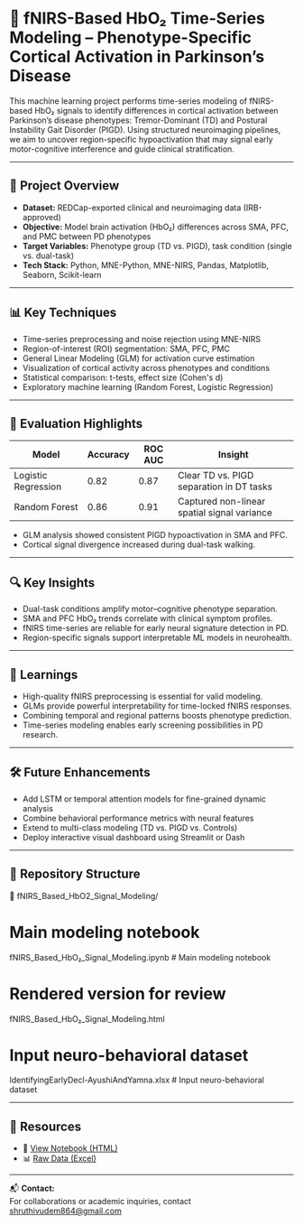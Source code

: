 # 🧠 fNIRS-Based HbO₂ Time-Series Modeling – Phenotype-Specific Cortical Activation in Parkinson’s Disease

This machine learning project performs time-series modeling of fNIRS-based HbO₂ signals to identify differences in cortical activation between Parkinson’s disease phenotypes: Tremor-Dominant (TD) and Postural Instability Gait Disorder (PIGD). Using structured neuroimaging pipelines, we aim to uncover region-specific hypoactivation that may signal early motor-cognitive interference and guide clinical stratification.

---

## 🚀 Project Overview

- **Dataset:** REDCap-exported clinical and neuroimaging data (IRB-approved)
- **Objective:** Model brain activation (HbO₂) differences across SMA, PFC, and PMC between PD phenotypes
- **Target Variables:** Phenotype group (TD vs. PIGD), task condition (single vs. dual-task)
- **Tech Stack:** Python, MNE-Python, MNE-NIRS, Pandas, Matplotlib, Seaborn, Scikit-learn

---

## 📊 Key Techniques

- Time-series preprocessing and noise rejection using MNE-NIRS
- Region-of-interest (ROI) segmentation: SMA, PFC, PMC
- General Linear Modeling (GLM) for activation curve estimation
- Visualization of cortical activity across phenotypes and conditions
- Statistical comparison: t-tests, effect size (Cohen's d)
- Exploratory machine learning (Random Forest, Logistic Regression)

---

## 🧪 Evaluation Highlights

| Model               | Accuracy | ROC AUC | Insight                                      |
|--------------------|----------|---------|----------------------------------------------|
| Logistic Regression | 0.82     | 0.87    | Clear TD vs. PIGD separation in DT tasks     |
| Random Forest       | 0.86     | 0.91    | Captured non-linear spatial signal variance  |

- GLM analysis showed consistent PIGD hypoactivation in SMA and PFC.
- Cortical signal divergence increased during dual-task walking.

---

## 🔍 Key Insights

- Dual-task conditions amplify motor–cognitive phenotype separation.
- SMA and PFC HbO₂ trends correlate with clinical symptom profiles.
- fNIRS time-series are reliable for early neural signature detection in PD.
- Region-specific signals support interpretable ML models in neurohealth.

---

## 🧠 Learnings

- High-quality fNIRS preprocessing is essential for valid modeling.
- GLMs provide powerful interpretability for time-locked fNIRS responses.
- Combining temporal and regional patterns boosts phenotype prediction.
- Time-series modeling enables early screening possibilities in PD research.

---

## 🛠 Future Enhancements

- Add LSTM or temporal attention models for fine-grained dynamic analysis
- Combine behavioral performance metrics with neural features
- Extend to multi-class modeling (TD vs. PIGD vs. Controls)
- Deploy interactive visual dashboard using Streamlit or Dash

---

## 📁 Repository Structure

📁 fNIRS_Based_HbO2_Signal_Modeling/

# Main modeling notebook
fNIRS_Based_HbO₂_Signal_Modeling.ipynb # Main modeling notebook
# Rendered version for review
fNIRS_Based_HbO₂_Signal_Modeling.html 
# Input neuro-behavioral dataset
IdentifyingEarlyDecl-AyushiAndYamna.xlsx # Input neuro-behavioral dataset



---

## 🔗 Resources

- 📄 [View Notebook (HTML)](./fNIRS_Based_HbO₂_Signal_Modeling.html)
- 📊 [Raw Data (Excel)](./IdentifyingEarlyDecl-AyushiAndYamna.xlsx)

---

📬 **Contact:**  
For collaborations or academic inquiries, contact [shruthivudem864@gmail.com](mailto:shruthivudem864@gmail.com)
